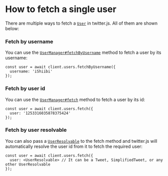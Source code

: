 # How to fetch a single user

There are multiple ways to fetch a [`User`](https://twitter.js.org/classes/User.html) in twitter.js. All of them are shown below:

### Fetch by username

You can use the [`UserManager#fetchByUsername`](https://twitter.js.org/classes/UserManager.html#fetchByUsername) method to fetch a user by its username:

```js:no-line-numbers
const user = await client.users.fetchByUsername({
  username: 'iShiibi'
});
```

### Fetch by user id

You can use the [`UserManager#fetch`](https://twitter.js.org/classes/UserManager.html#fetch) method to fetch a user by its id:

```js:no-line-numbers
const user = await client.users.fetch({
  user: '1253316035878375424'
});
```

### Fetch by user resolvable

You can also pass a [`UserResolvable`](https://twitter.js.org/modules.html#UserResolvable) to the fetch method and twitter.js will automatically resolve the user id from it to fetch the required user:

```js:no-line-numbers
const user = await client.users.fetch({
  user: <UserResolvable> // It can be a Tweet, SimplifiedTweet, or any other UserResolvable
});